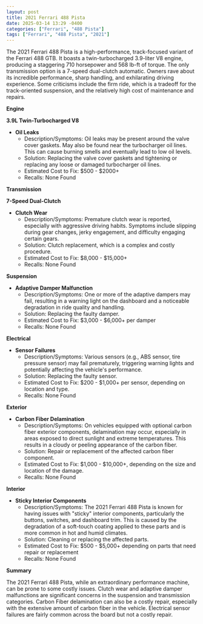 ```yaml
---
layout: post
title: 2021 Ferrari 488 Pista
date: 2025-03-14 13:29 -0400
categories: ["Ferrari", "488 Pista"]
tags: ["Ferrari", "488 Pista", "2021"]
---
```

The 2021 Ferrari 488 Pista is a high-performance, track-focused variant of the Ferrari 488 GTB. It boasts a twin-turbocharged 3.9-liter V8 engine, producing a staggering 710 horsepower and 568 lb-ft of torque. The only transmission option is a 7-speed dual-clutch automatic. Owners rave about its incredible performance, sharp handling, and exhilarating driving experience. Some criticisms include the firm ride, which is a tradeoff for the track-oriented suspension, and the relatively high cost of maintenance and repairs.

**Engine**

**3.9L Twin-Turbocharged V8**

*   **Oil Leaks**
    *   Description/Symptoms: Oil leaks may be present around the valve cover gaskets. May also be found near the turbocharger oil lines. This can cause burning smells and eventually lead to low oil levels.
    *   Solution: Replacing the valve cover gaskets and tightening or replacing any loose or damaged turbocharger oil lines.
    *   Estimated Cost to Fix: $500 - $2000+
    * Recalls: None Found

**Transmission**

**7-Speed Dual-Clutch**

*   **Clutch Wear**
    *   Description/Symptoms: Premature clutch wear is reported, especially with aggressive driving habits. Symptoms include slipping during gear changes, jerky engagement, and difficulty engaging certain gears.
    *   Solution: Clutch replacement, which is a complex and costly procedure.
    *   Estimated Cost to Fix: $8,000 - $15,000+
    * Recalls: None Found

**Suspension**

*   **Adaptive Damper Malfunction**
    *   Description/Symptoms: One or more of the adaptive dampers may fail, resulting in a warning light on the dashboard and a noticeable degradation in ride quality and handling.
    *   Solution: Replacing the faulty damper.
    *   Estimated Cost to Fix: $3,000 - $6,000+ per damper
    * Recalls: None Found

**Electrical**

*   **Sensor Failures**
    *   Description/Symptoms: Various sensors (e.g., ABS sensor, tire pressure sensor) may fail prematurely, triggering warning lights and potentially affecting the vehicle's performance.
    *   Solution: Replacing the faulty sensor.
    *   Estimated Cost to Fix: $200 - $1,000+ per sensor, depending on location and type.
    * Recalls: None Found

**Exterior**

*   **Carbon Fiber Delamination**
    *   Description/Symptoms: On vehicles equipped with optional carbon fiber exterior components, delamination may occur, especially in areas exposed to direct sunlight and extreme temperatures. This results in a cloudy or peeling appearance of the carbon fiber.
    *   Solution: Repair or replacement of the affected carbon fiber component.
    *   Estimated Cost to Fix: $1,000 - $10,000+, depending on the size and location of the damage.
    * Recalls: None Found

**Interior**

*   **Sticky Interior Components**
    * Description/Symptoms: The 2021 Ferrari 488 Pista is known for having issues with "sticky" interior components, particularly the buttons, switches, and dashboard trim. This is caused by the degradation of a soft-touch coating applied to these parts and is more common in hot and humid climates.
    * Solution: Cleaning or replacing the affected parts.
    * Estimated Cost to Fix: $500 - $5,000+ depending on parts that need repair or replacement
    * Recalls: None Found

**Summary**

The 2021 Ferrari 488 Pista, while an extraordinary performance machine, can be prone to some costly issues. Clutch wear and adaptive damper malfunctions are significant concerns in the suspension and transmission categories. Carbon Fiber delamination can also be a costly repair, especially with the extensive amount of carbon fiber in the vehicle. Electrical sensor failures are fairly common across the board but not a costly repair.


